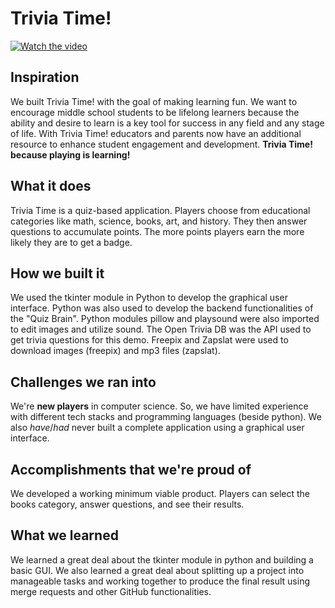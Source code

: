 # Trivia Time!

[![Watch the video](https://img.youtube.com/vi/Z1xYK7V6Klw/maxresdefault.jpg)](https://www.youtube.com/watch?v=Z1xYK7V6Klw&t=5s&ab_channel=AbbyLouiseThornton)

## Inspiration
We built Trivia Time! with the goal of making learning fun. We want to encourage middle school students to be lifelong learners because the ability and desire to learn is a key tool for success in any field and any stage of life. With Trivia Time! educators and parents now have an additional resource to enhance student engagement and development. **Trivia Time! because playing is learning!** 

## What it does
Trivia Time is a quiz-based application. Players choose from educational categories like math, science, books, art, and history. They then answer questions to accumulate points. The more points players earn the more likely they are to get a badge.

## How we built it
We used the tkinter module in Python to develop the graphical user interface. Python was also used to develop the backend functionalities of the "Quiz Brain". Python modules pillow and playsound were also imported to edit images and utilize sound. The Open Trivia DB was the API used to get trivia questions for this demo. Freepix and Zapslat were used to download images (freepix) and mp3 files (zapslat).

## Challenges we ran into
We're **new players** in computer science. So, we have limited experience with different tech stacks and programming languages (beside python). We also *have*/*had* never built a complete application using a graphical user interface.   

## Accomplishments that we're proud of
We developed a working minimum viable product. Players can select the books category, answer questions, and see their results.

## What we learned
We learned a great deal about the tkinter module in python and building a basic GUI. We also learned a great deal about splitting up a project into manageable tasks and working together to produce the final result using merge requests and other GitHub functionalities.    

